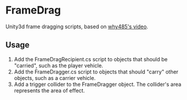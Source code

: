 # FrameDrag

Unity3d frame dragging scripts, based on [why485's video](https://www.youtube.com/watch?v=1VFXQXjmdIk).

## Usage

1.  Add the FrameDragRecipient.cs script to objects that should be "carried", such as the player vehicle.
1.  Add the FrameDragger.cs script to objects that should "carry" other objects, such as a carrier vehicle.
1.  Add a trigger collider to the FrameDragger object. The collider's area represents the area of effect.
